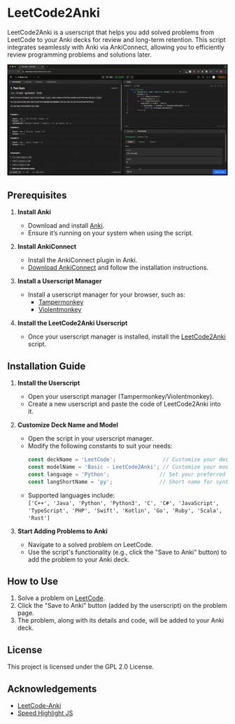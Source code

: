 # LeetCode2Anki

LeetCode2Anki is a userscript that helps you add solved problems from LeetCode to your Anki decks for review and long-term retention. This script integrates seamlessly with Anki via AnkiConnect, allowing you to efficiently review programming problems and solutions later.

![](demo.gif)

## Prerequisites

1. **Install Anki**
   - Download and install [Anki](https://apps.ankiweb.net/).
   - Ensure it’s running on your system when using the script.

2. **Install AnkiConnect**
   - Install the AnkiConnect plugin in Anki. 
   - [Download AnkiConnect](https://ankiweb.net/shared/info/2055492159) and follow the installation instructions.

3. **Install a Userscript Manager**
   - Install a userscript manager for your browser, such as:
     - [Tampermonkey](https://www.tampermonkey.net/)
     - [Violentmonkey](https://violentmonkey.github.io/)

4. **Install the LeetCode2Anki Userscript**
   - Once your userscript manager is installed, install the [LeetCode2Anki](https://raw.githubusercontent.com/krmanik/leetcode2anki/refs/heads/main/dist/leetcode2anki.user.js) script.

## Installation Guide

1. **Install the Userscript**
   - Open your userscript manager (Tampermonkey/Violentmonkey).
   - Create a new userscript and paste the code of LeetCode2Anki into it.

2. **Customize Deck Name and Model**
   - Open the script in your userscript manager.
   - Modify the following constants to suit your needs:
     ```javascript
     const deckName = 'LeetCode';               // Customize your deck name here
     const modelName = 'Basic - LeetCode2Anki'; // Customize your model name
     const language = 'Python';                // Set your preferred language for LeetCode problems
     const langShortName = 'py';               // Short name for syntax highlighting, view https://speed-highlight.github.io/core/examples/
     ```
   - Supported languages include:  
     `['C++', 'Java', 'Python', 'Python3', 'C', 'C#', 'JavaScript', 'TypeScript', 'PHP', 'Swift', 'Kotlin', 'Go', 'Ruby', 'Scala', 'Rust']`

3. **Start Adding Problems to Anki**
   - Navigate to a solved problem on LeetCode.
   - Use the script's functionality (e.g., click the "Save to Anki" button) to add the problem to your Anki deck.

## How to Use

1. Solve a problem on [LeetCode](https://leetcode.com).
2. Click the "Save to Anki" button (added by the userscript) on the problem page.
3. The problem, along with its details and code, will be added to your Anki deck.

## License

This project is licensed under the GPL 2.0 License.

## Acknowledgements

- [LeetCode-Anki](https://github.com/Peng-YM/LeetCode-Anki)
- [Speed Highlight JS](https://github.com/speed-highlight/core)
